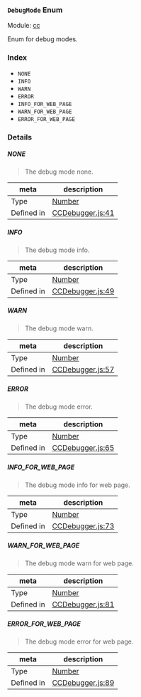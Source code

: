 ### `DebugMode` Enum



Module: [cc](../modules/cc.md)


Enum for debug modes.


### Index
  - `NONE`
  - `INFO`
  - `WARN`
  - `ERROR`
  - `INFO_FOR_WEB_PAGE`
  - `WARN_FOR_WEB_PAGE`
  - `ERROR_FOR_WEB_PAGE`

### Details


##### NONE

> The debug mode none.

| meta | description |
|------|-------------|
| Type | <a href="https://developer.mozilla.org/en/JavaScript/Reference/Global_Objects/Number" class="crosslink external" target="_blank">Number</a> |
| Defined in | [CCDebugger.js:41](https://github.com/cocos-creator/engine/blob/d6ec4c03aa86f40af14d21ef9f059fed5e540c58/CCDebugger.js#L41) |



##### INFO

> The debug mode info.

| meta | description |
|------|-------------|
| Type | <a href="https://developer.mozilla.org/en/JavaScript/Reference/Global_Objects/Number" class="crosslink external" target="_blank">Number</a> |
| Defined in | [CCDebugger.js:49](https://github.com/cocos-creator/engine/blob/d6ec4c03aa86f40af14d21ef9f059fed5e540c58/CCDebugger.js#L49) |



##### WARN

> The debug mode warn.

| meta | description |
|------|-------------|
| Type | <a href="https://developer.mozilla.org/en/JavaScript/Reference/Global_Objects/Number" class="crosslink external" target="_blank">Number</a> |
| Defined in | [CCDebugger.js:57](https://github.com/cocos-creator/engine/blob/d6ec4c03aa86f40af14d21ef9f059fed5e540c58/CCDebugger.js#L57) |



##### ERROR

> The debug mode error.

| meta | description |
|------|-------------|
| Type | <a href="https://developer.mozilla.org/en/JavaScript/Reference/Global_Objects/Number" class="crosslink external" target="_blank">Number</a> |
| Defined in | [CCDebugger.js:65](https://github.com/cocos-creator/engine/blob/d6ec4c03aa86f40af14d21ef9f059fed5e540c58/CCDebugger.js#L65) |



##### INFO_FOR_WEB_PAGE

> The debug mode info for web page.

| meta | description |
|------|-------------|
| Type | <a href="https://developer.mozilla.org/en/JavaScript/Reference/Global_Objects/Number" class="crosslink external" target="_blank">Number</a> |
| Defined in | [CCDebugger.js:73](https://github.com/cocos-creator/engine/blob/d6ec4c03aa86f40af14d21ef9f059fed5e540c58/CCDebugger.js#L73) |



##### WARN_FOR_WEB_PAGE

> The debug mode warn for web page.

| meta | description |
|------|-------------|
| Type | <a href="https://developer.mozilla.org/en/JavaScript/Reference/Global_Objects/Number" class="crosslink external" target="_blank">Number</a> |
| Defined in | [CCDebugger.js:81](https://github.com/cocos-creator/engine/blob/d6ec4c03aa86f40af14d21ef9f059fed5e540c58/CCDebugger.js#L81) |



##### ERROR_FOR_WEB_PAGE

> The debug mode error for web page.

| meta | description |
|------|-------------|
| Type | <a href="https://developer.mozilla.org/en/JavaScript/Reference/Global_Objects/Number" class="crosslink external" target="_blank">Number</a> |
| Defined in | [CCDebugger.js:89](https://github.com/cocos-creator/engine/blob/d6ec4c03aa86f40af14d21ef9f059fed5e540c58/CCDebugger.js#L89) |


